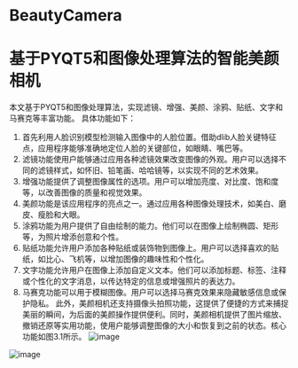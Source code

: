 # BeautyCamera
# 基于PYQT5和图像处理算法的智能美颜相机
本文基于PYQT5和图像处理算法，实现滤镜、增强、美颜、涂鸦、贴纸、文字和马赛克等丰富功能。
具体功能如下：
1)	首先利用人脸识别模型检测输入图像中的人脸位置。借助dlib人脸关键特征点，应用程序能够准确地定位人脸的关键部位，如眼睛、嘴巴等。
2)	滤镜功能使用户能够通过应用各种滤镜效果改变图像的外观。用户可以选择不同的滤镜样式，如怀旧、铅笔画、哈哈镜等，以实现不同的艺术效果。
3)	增强功能提供了调整图像属性的选项。用户可以增加亮度、对比度、饱和度等，以改善图像的质量和视觉效果。
4)	美颜功能是该应用程序的亮点之一。通过应用各种图像处理技术，如美白、磨皮、瘦脸和大眼。
5)	涂鸦功能为用户提供了自由绘制的能力。他们可以在图像上绘制椭圆、矩形等，为照片增添创意和个性。
6)	贴纸功能允许用户添加各种贴纸或装饰物到图像上。用户可以选择喜欢的贴纸，如比心、飞机等，以增加图像的趣味性和个性化。
7)	文字功能允许用户在图像上添加自定义文本。他们可以添加标题、标签、注释或个性化的文字消息，以传达特定的信息或增强照片的表达力。
8)	马赛克功能可以用于模糊图像。用户可以选择马赛克效果来隐藏敏感信息或保护隐私。 
此外，美颜相机还支持摄像头拍照功能，这提供了便捷的方式来捕捉美丽的瞬间，为后面的美颜操作提供便利。同时，美颜相机提供了图片缩放、撤销还原等实用功能，使用户能够调整图像的大小和恢复到之前的状态。核心功能如图3.1所示。
 ![image](https://github.com/Jinzhong-Duan/BeautyCamera/assets/105783906/7b51cb06-4402-4fe2-8f02-d061b80a1de7)

![image](https://github.com/Jinzhong-Duan/BeautyCamera/assets/105783906/3e6f8de0-596d-40e4-af20-7c8f9bd5e41d)
